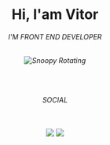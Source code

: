 <h1 align="center">Hi, I'am Vitor</h1>
<h6 align="center">I'M FRONT END DEVELOPER 

</BR>
</BR>
  
<div align="center">
  
![Snoopy Rotating](https://i.pinimg.com/originals/3c/06/3c/3c063cb020c08d8d4530aa06ab8e310a.gif)
  
</div>

</BR>
<h6 align="center">SOCIAL</h6>
</BR>
<div align="center">  
  <a href="https://www.instagram.com/h4kv999/" target="_blank" ><img src="https://img.shields.io/badge/-Instagram-ffffff?style=for-the-badge&logo=Instagram&logoColor=101820"/></a>
  <a href="https://https://bsky.app/profile/h4kv999.bsky.social/post/3l4hgriq6fo22" target="_blank"><img src="https://img.shields.io/badge/-Blue sky-ffffff?style=for-the-badge&logo=bluesky&logoColor=101820"/></a>
</div>

